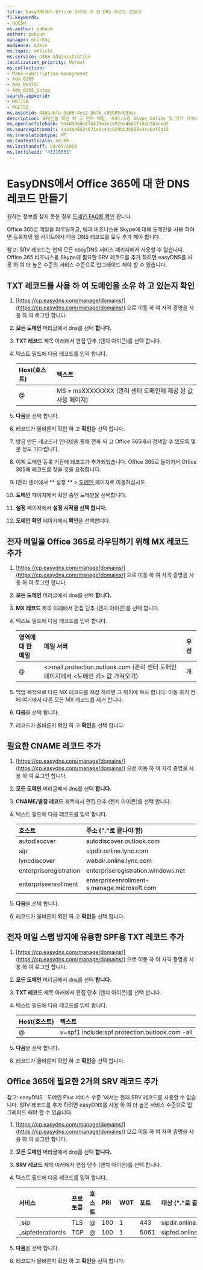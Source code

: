 ```yaml
---
title: EasyDNS에서 Office 365에 대 한 DNS 레코드 만들기
f1.keywords:
- NOCSH
ms.author: pebaum
author: pebaum
manager: mnirkhe
audience: Admin
ms.topic: article
ms.service: o365-administration
localization_priority: Normal
ms.collection:
- M365-subscription-management
- Adm_O365
- Adm_NonTOC
- Adm_O365_Setup
search.appverid:
- MET150
- MOE150
ms.assetid: 446babfe-2e08-4cc2-bbfb-c05b854933ac
description: 도메인을 확인 하 고 전자 메일, 비즈니스용 Skype Online 및 기타 서비스에 대 한 DNS 레코드를 Office 365 용 easyDNS에 설정 하는 방법을 알아봅니다.
ms.openlocfilehash: 9d48896de8f841863e25929a46b2f1d2e1b3ced2
ms.sourcegitcommit: 4a34b48584071e0c43c920bb35025e34cb4f5d15
ms.translationtype: MT
ms.contentlocale: ko-KR
ms.lasthandoff: 04/09/2020
ms.locfileid: "43210555"
---
```

# <a name="create-dns-records-at-easydns-for-office-365"></a>EasyDNS에서 Office 365에 대 한 DNS 레코드 만들기

원하는 정보를 찾지 못한 경우 [도메인 FAQ를 확인](../setup/domains-faq.md) 합니다. 
  
Office 365로 메일을 라우팅하고, 팀과 비즈니스용 Skype에 대해 도메인을 사용 하려면 등록자의 웹 사이트에서 다음 DNS 레코드를 모두 추가 해야 합니다.
  
참고: SRV 레코드는 현재 모든 easyDNS 서비스 패키지에서 사용할 수 없습니다. Office 365 비즈니스용 Skype에 필요한 SRV 레코드를 추가 하려면 easyDNS를 사용 하 여 더 높은 수준의 서비스 수준으로 업그레이드 해야 할 수 있습니다.
  
## <a name="verify-that-you-own-the-domain-with-a-txt-record"></a>TXT 레코드를 사용 하 여 도메인을 소유 하 고 있는지 확인

1. [https://cp.easydns.com/manage/domains/](https://cp.easydns.com/manage/domains/) 으로 이동 하 여 자격 증명을 사용 하 여 로그인 합니다. 
    
2. **모든 도메인** 머리글에서 dns를 선택 **합니다.**
    
3. **TXT 레코드** 제목 아래에서 편집 단추 (렌치 아이콘)를 선택 합니다. 
    
4. 텍스트 필드에 다음 레코드를 입력 합니다.
    
    |**Host(호스트)**|**텍스트**|
    |:-----|:-----|
    |@  <br/> |MS = msXXXXXXXX (관리 센터 도메인에 제공 된 값 사용 페이지)  <br/> |
   
5. **다음**을 선택 합니다. 
    
6. 레코드가 올바른지 확인 하 고 **확인**을 선택 합니다. 
    
7. 방금 만든 레코드가 인터넷을 통해 전파 되 고 Office 365에서 검색할 수 있도록 몇 분 정도 기다립니다.
    
8. 이제 도메인 등록 기관에 레코드가 추가되었습니다. Office 365로 돌아가서 Office 365에 레코드를 찾을 것을 요청합니다.
    
9. I관리 센터에서 ** 설정 ** \> <a href="https://go.microsoft.com/fwlink/p/?linkid=834818" target="_blank"> 도메인 </a> 페이지로 이동하십시오.
    
10. **도메인** 페이지에서 확인 중인 도메인을 선택합니다. 
    
11. **설정** 페이지에서 **설정 시작을 선택 합니다.**
    
12. **도메인 확인** 페이지에서 **확인**을 선택합니다. 
    
## <a name="add-an-mx-record-to-route-email-to-office-365"></a>전자 메일을 Office 365로 라우팅하기 위해 MX 레코드 추가

1. [https://cp.easydns.com/manage/domains/](https://cp.easydns.com/manage/domains/) 으로 이동 하 여 자격 증명을 사용 하 여 로그인 합니다. 
    
2. **모든 도메인** 머리글에서 dns를 선택 **합니다.**
    
3. **MX 레코드** 제목 아래에서 편집 단추 (렌치 아이콘)를 선택 합니다. 
    
4. 텍스트 필드에 다음 레코드를 입력 합니다.
    
    |**영역에 대 한 메일**|**메일 서버**|**우선**|
    |:-----|:-----|:-----|
    |@  <br/> |\<\>mail.protection.outlook.com (관리 센터 도메인 페이지에서 \<도메인 키\> 값 가져오기)  <br/> |개  <br/> |
   
2. 백업 목적으로 다른 MX 레코드를 저장 하려면 그 위치에 복사 합니다. 이동 하기 전에 여기에서 다른 모든 MX 레코드를 제거 합니다.
    
5. **다음**을 선택 합니다. 
    
6. 레코드가 올바른지 확인 하 고 **확인**을 선택 합니다. 
    
## <a name="add-the-required-cname-records"></a>필요한 CNAME 레코드 추가

1. [https://cp.easydns.com/manage/domains/](https://cp.easydns.com/manage/domains/) 으로 이동 하 여 자격 증명을 사용 하 여 로그인 합니다. 
    
2. **모든 도메인** 머리글에서 dns를 선택 **합니다.**
    
3. **CNAME/별칭 레코드** 제목에서 편집 단추 (렌치 아이콘)를 선택 합니다. 
    
4. 텍스트 필드에 다음 레코드를 입력 합니다.


    |**호스트**|**주소 ("."로 끝나야 함)**|
    |:-----|:-----|
    |autodiscover  <br/> |autodiscover.outlook.com  <br/> |
    |sip  <br/> |sipdir.online.lync.com  <br/> |
    |lyncdiscover  <br/> |webdir.online.lync.com  <br/> |
    |enterpriseregistration  <br/> |enterpriseregistration.windows.net  <br/> |
    |enterpriseenrollment  <br/> |enterpriseenrollment-s.manage.microsoft.com  <br/> |
   
5. **다음**을 선택 합니다. 
    
6. 레코드가 올바른지 확인 하 고 **확인**을 선택 합니다. 
    
## <a name="add-a-txt-record-for-spf-to-help-prevent-email-spam"></a>전자 메일 스팸 방지에 유용한 SPF용 TXT 레코드 추가

1. [https://cp.easydns.com/manage/domains/](https://cp.easydns.com/manage/domains/) 으로 이동 하 여 자격 증명을 사용 하 여 로그인 합니다. 
    
2. **모든 도메인** 머리글에서 dns를 선택 **합니다.**
    
3. **TXT 레코드** 제목 아래에서 편집 단추 (렌치 아이콘)를 선택 합니다. 
    
4. 텍스트 필드에 다음 레코드를 입력 합니다.
    
    |**Host(호스트)**|**텍스트**|
    |:-----|:-----|
    |@  <br/> |v=spf1 include:spf.protection.outlook.com -all  <br/> |
   
5. **다음**을 선택 합니다. 
    
6. 레코드가 올바른지 확인 하 고 **확인**을 선택 합니다. 
    
## <a name="add-the-two-srv-records-that-are-required-for-office-365"></a>Office 365에 필요한 2개의 SRV 레코드 추가

참고: easyDNS ' 도메인 Plus 서비스 수준 '에서는 현재 SRV 레코드를 사용할 수 없습니다. SRV 레코드를 추가 하려면 easyDNS를 사용 하 여 더 높은 서비스 수준으로 업그레이드 해야 할 수 있습니다. 
  
1. [https://cp.easydns.com/manage/domains/](https://cp.easydns.com/manage/domains/) 으로 이동 하 여 자격 증명을 사용 하 여 로그인 합니다. 
    
2. **모든 도메인** 머리글에서 dns를 선택 **합니다.**
    
3. **SRV 레코드** 제목 아래에서 편집 단추 (렌치 아이콘)를 선택 합니다. 
    
4. 텍스트 필드에 다음 레코드를 입력 합니다.
    
    |**서비스**|**프로토콜**|**호스트**|**PRI**|**WGT**|**포트**|**대상 ("."로 끝나야 함)**|**TTL**|
    |:-----|:-----|:-----|:-----|:-----|:-----|:-----|:-----|
    |_sip  <br/> |TLS  <br/> |@  <br/> |100  <br/> |1   <br/> |443  <br/> |sipdir.online.lync.com  <br/> |1800  <br/> |
    |_sipfederationtls  <br/> |TCP  <br/> |@  <br/> |100  <br/> |1   <br/> |5061  <br/> |sipfed.online.lync.com  <br/> |1800  <br/> |
   
5. **다음**을 선택 합니다. 
    
6. 레코드가 올바른지 확인 하 고 **확인**을 선택 합니다. 
    

